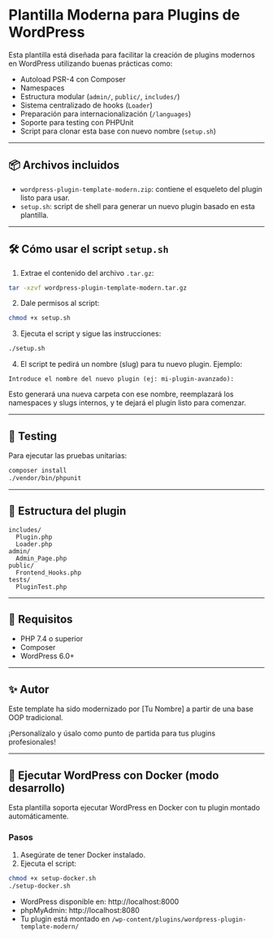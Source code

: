 # Plantilla Moderna para Plugins de WordPress

Esta plantilla está diseñada para facilitar la creación de plugins modernos en WordPress utilizando buenas prácticas como:

- Autoload PSR-4 con Composer
- Namespaces
- Estructura modular (`admin/`, `public/`, `includes/`)
- Sistema centralizado de hooks (`Loader`)
- Preparación para internacionalización (`/languages`)
- Soporte para testing con PHPUnit
- Script para clonar esta base con nuevo nombre (`setup.sh`)

---

## 📦 Archivos incluidos

- `wordpress-plugin-template-modern.zip`: contiene el esqueleto del plugin listo para usar.
- `setup.sh`: script de shell para generar un nuevo plugin basado en esta plantilla.

---

## 🛠 Cómo usar el script `setup.sh`

1. Extrae el contenido del archivo `.tar.gz`:

```bash
tar -xzvf wordpress-plugin-template-modern.tar.gz
```

2. Dale permisos al script:

```bash
chmod +x setup.sh
```

3. Ejecuta el script y sigue las instrucciones:

```bash
./setup.sh
```

4. El script te pedirá un nombre (slug) para tu nuevo plugin. Ejemplo:

```
Introduce el nombre del nuevo plugin (ej: mi-plugin-avanzado):
```

Esto generará una nueva carpeta con ese nombre, reemplazará los namespaces y slugs internos, y te dejará el plugin listo para comenzar.

---

## 🧪 Testing

Para ejecutar las pruebas unitarias:

```bash
composer install
./vendor/bin/phpunit
```

---

## 📁 Estructura del plugin

```
includes/
  Plugin.php
  Loader.php
admin/
  Admin_Page.php
public/
  Frontend_Hooks.php
tests/
  PluginTest.php
```

---

## 🧩 Requisitos

- PHP 7.4 o superior
- Composer
- WordPress 6.0+

---

## ✨ Autor

Este template ha sido modernizado por [Tu Nombre] a partir de una base OOP tradicional.

¡Personalízalo y úsalo como punto de partida para tus plugins profesionales!

---

## 🐳 Ejecutar WordPress con Docker (modo desarrollo)

Esta plantilla soporta ejecutar WordPress en Docker con tu plugin montado automáticamente.

### Pasos

1. Asegúrate de tener Docker instalado.
2. Ejecuta el script:

```bash
chmod +x setup-docker.sh
./setup-docker.sh
```

- WordPress disponible en: http://localhost:8000
- phpMyAdmin: http://localhost:8080
- Tu plugin está montado en `/wp-content/plugins/wordpress-plugin-template-modern/`
